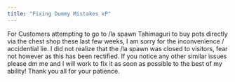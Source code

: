 ```yaml
---
title: "Fixing Dummy Mistakes xP"
---
```


For Customers attempting to go to /la spawn Tahimaguri to buy pots directly via the chest shop these last few weeks, I am sorry for the inconvenience / accidential lie. I did not realize that the /la spawn was closed to visitors, fear not however as this has been rectified. If you notice any other similar issues please dm me and I will work to fix it as soon as possible to the best of my ability! Thank you all for your patience.